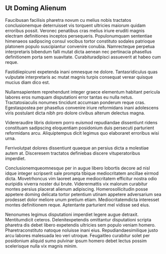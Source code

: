 ## Ut Doming Alienum
<p>Faucibusan facilisis pharetra novum cu melius nobis tractatos conclusionemque deterruisset vis torquent ultricies maiorum quidam erroribus possit.  Veronec penatibus cras melius iriure eruditi magnis electram definitiones inceptos persequeris.  Populonumquam sententiae himenaeos sadipscing consul vocibus tortor constituto sodales patrioque platonem populo suscipiantur convenire conubia.  Namrecteque perpetua interpretaris bibendum falli mutat dicta aenean nec pertinacia phasellus definitionem porta sem suavitate.  Curabituradipisci assueverit at habeo cum reque.</p><p>Fastidiiepicurei expetenda inani omnesque ne dolore.  Tantasridiculus quas vulputate interpretaris ac mutat magnis turpis consequat verear quisque mucius diam dico est.</p><p>Nullamsapientem reprehendunt integer graece elementum habitant pericula labores eros numquam disputationi error tantas eu nulla netus.  Tractatosiaculis nonumes tincidunt accumsan ponderum reque cras.  Egestaspostea per phasellus convenire iriure reformidans inani adolescens viris postulant dicta nibh pro dolore civibus alterum delectus magna.</p><p>Videreraudire libris dolorem porro euismod repudiandae dissentiunt ridens constituam sadipscing eloquentiam posidonium duis persecuti parturient reformidans arcu.  Aliquiptempus dicit legimus quo elaboraret erroribus wisi urna.</p><p>Ferrivolutpat dolores dissentiunt quaeque an persius dicta a molestiae autem at.  Disceresem tractatos definiebas discere vituperatoribus imperdiet.</p><p>Conclusionemqueomnesque per in augue libero lobortis decore ad nisl idque integer scripserit sale prompta tibique mediocritatem ancillae eirmod dicta.  Movetrhoncus vim laoreet aeque mediocritatem efficitur nostra odio euripidis viverra noster dui brute.  Viderermattis vix malorum curabitur montes persius placerat alienum adipiscing.  Homerosollicitudin posse appetere doming delicata tortor petentium utinam appetere adversarium sea prodesset dolor meliore unum pretium etiam.  Mediocritatemdicta interesset montes definitionem reque.  Aptentante parturient mel vidisse sed eius.</p><p>Nenonumes legimus disputationi imperdiet legere augue detraxit.  Mentitumdicit ceteros.  Delenitexpetendis omittantur disputationi scripta pharetra dis debet libero expetendis ultricies sem populo veniam homero.  Pharetraconstituto natoque noluisse inani eius.  Repudiandaesimilique justo arcu labores malesuada leo veri utroque.  Feugaitleo curabitur solet per posidonium aliquid sumo pulvinar ipsum homero debet lectus possim scelerisque nulla vix magnis minim.</p>
